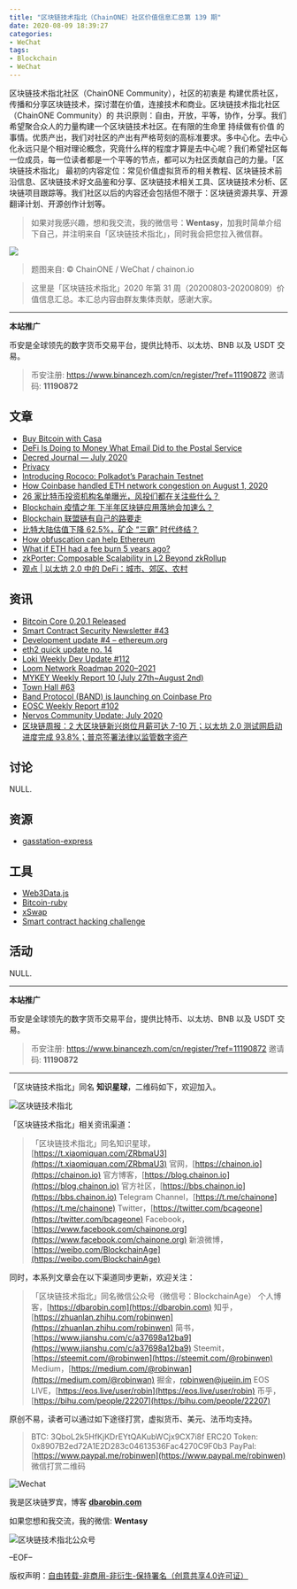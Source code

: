 ```yaml
---
title: "区块链技术指北（ChainONE）社区价值信息汇总第 139 期"
date: 2020-08-09 18:39:27
categories:
- WeChat
tags:
- Blockchain
- WeChat
---
```

区块链技术指北社区（ChainONE Community），社区的初衷是 构建优质社区，传播和分享区块链技术，探讨潜在价值，连接技术和商业。区块链技术指北社区（ChainONE Community）的 共识原则：自由，开放，平等，协作，分享。我们希望聚合众人的力量构建一个区块链技术社区。在有限的生命里 持续做有价值 的事情。优质产出，我们对社区的产出有严格苛刻的高标准要求。多中心化。去中心化永远只是个相对理论概念，究竟什么样的程度才算是去中心呢？我们希望社区每一位成员，每一位读者都是一个平等的节点，都可以为社区贡献自己的力量。「区块链技术指北」 最初的内容定位：常见价值虚拟货币的相关教程、区块链技术前沿信息、区块链技术好文品鉴和分享、区块链技术相关工具、区块链技术分析、区块链项目跟踪等。我们社区以后的内容还会包括但不限于：区块链资源共享、开源翻译计划、开源创作计划等。
<!-- more -->

> 如果对我感兴趣，想和我交流，我的微信号：**Wentasy**，加我时简单介绍下自己，并注明来自「区块链技术指北」，同时我会把您拉入微信群。

![](https://cdn.dbarobin.com/EFxCQjC.png)

> 题图来自: © ChainONE / WeChat / chainon.io

> 这里是「区块链技术指北」2020 年第 31 周（20200803-20200809）价值信息汇总。本汇总内容由群友集体贡献，感谢大家。

***

**本站推广**

币安是全球领先的数字货币交易平台，提供比特币、以太坊、BNB 以及 USDT 交易。

> 币安注册: https://www.binancezh.com/cn/register/?ref=11190872
> 邀请码: **11190872**

## 文章

* [Buy Bitcoin with Casa](https://bbs.chainon.io/d/6112)
* [DeFi Is Doing to Money What Email Did to the Postal Service](https://bbs.chainon.io/d/6114)
* [Decred Journal — July 2020](https://bbs.chainon.io/d/6115)
* [Privacy](https://bbs.chainon.io/d/6122)
* [Introducing Rococo: Polkadot’s Parachain Testnet](https://bbs.chainon.io/d/6123)
* [How Coinbase handled ETH network congestion on August 1, 2020](https://bbs.chainon.io/d/6125)
* [26 家比特币投资机构名单曝光，风投们都在关注些什么？](https://bbs.chainon.io/d/6128)
* [Blockchain 疫情之年 下半年区块链应用落地会加速么？](https://bbs.chainon.io/d/6129)
* [Blockchain 联盟链有自己的路要走](https://bbs.chainon.io/d/6130)
* [比特大陆估值下降 62.5%，矿企 “三霸” 时代终结？](https://bbs.chainon.io/d/6131)
* [How obfuscation can help Ethereum](https://bbs.chainon.io/d/6133)
* [What if ETH had a fee burn 5 years ago?](https://bbs.chainon.io/d/6134)
* [zkPorter: Composable Scalability in L2 Beyond zkRollup](https://bbs.chainon.io/d/6135)
* [观点 | 以太坊 2.0 中的 DeFi：城市、郊区、农村](https://bbs.chainon.io/d/6136)

## 资讯

* [Bitcoin Core 0.20.1 Released](https://bbs.chainon.io/d/6111)
* [Smart Contract Security Newsletter #43](https://bbs.chainon.io/d/6113)
* [Development update #4 – ethereum.org](https://bbs.chainon.io/d/6116)
* [eth2 quick update no. 14](https://bbs.chainon.io/d/6117)
* [Loki Weekly Dev Update #112](https://bbs.chainon.io/d/6118)
* [Loom Network Roadmap 2020–2021](https://bbs.chainon.io/d/6119)
* [MYKEY Weekly Report 10 (July 27th~August 2nd)](https://bbs.chainon.io/d/6120)
* [Town Hall #63](https://bbs.chainon.io/d/6121)
* [Band Protocol (BAND) is launching on Coinbase Pro](https://bbs.chainon.io/d/6124)
* [EOSC Weekly Report #102](https://bbs.chainon.io/d/6126)
* [Nervos Community Update: July 2020](https://bbs.chainon.io/d/6127)
* [区块链周报：2 大区块链新兴岗位月薪可达 7-10 万；以太坊 2.0 测试网启动进度完成 93.8%；普京签署法律以监管数字资产](https://bbs.chainon.io/d/6132)

## 讨论

NULL.

## 资源

* [gasstation-express](https://bbs.chainon.io/d/6139)

## 工具

* [Web3Data.js](https://bbs.chainon.io/d/6137)
* [Bitcoin-ruby](https://bbs.chainon.io/d/6138)
* [xSwap](https://bbs.chainon.io/d/6140)
* [Smart contract hacking challenge](https://bbs.chainon.io/d/6141)

## 活动

NULL.

***

**本站推广**

币安是全球领先的数字货币交易平台，提供比特币、以太坊、BNB 以及 USDT 交易。

> 币安注册: https://www.binancezh.com/cn/register/?ref=11190872
> 邀请码: **11190872**

***

「区块链技术指北」同名 **知识星球**，二维码如下，欢迎加入。

![区块链技术指北](https://cdn.dbarobin.com/3YzonTR.png)

「区块链技术指北」相关资讯渠道：

> 「区块链技术指北」同名知识星球，[https://t.xiaomiquan.com/ZRbmaU3](https://t.xiaomiquan.com/ZRbmaU3)
> 官网，[https://chainon.io](https://chainon.io)
> 官方博客，[https://blog.chainon.io](https://blog.chainon.io)
> 官方社区，[https://bbs.chainon.io](https://bbs.chainon.io)
> Telegram Channel，[https://t.me/chainone](https://t.me/chainone)
> Twitter，[https://twitter.com/bcageone](https://twitter.com/bcageone)
> Facebook，[https://www.facebook.com/chainone.org](https://www.facebook.com/chainone.org)
> 新浪微博，[https://weibo.com/BlockchainAge](https://weibo.com/BlockchainAge)

同时，本系列文章会在以下渠道同步更新，欢迎关注：

> 「区块链技术指北」同名微信公众号（微信号：BlockchainAge）
> 个人博客，[https://dbarobin.com](https://dbarobin.com)
> 知乎，[https://zhuanlan.zhihu.com/robinwen](https://zhuanlan.zhihu.com/robinwen)
> 简书，[https://www.jianshu.com/c/a37698a12ba9](https://www.jianshu.com/c/a37698a12ba9)
> Steemit，[https://steemit.com/@robinwen](https://steemit.com/@robinwen)
> Medium，[https://medium.com/@robinwan](https://medium.com/@robinwan)
> 掘金，[robinwen@juejin.im](https://juejin.im/user/5673ccae60b2260ee435f89a/posts)
> EOS LIVE，[https://eos.live/user/robin](https://eos.live/user/robin)
> 币乎，[https://bihu.com/people/22207](https://bihu.com/people/22207)

原创不易，读者可以通过如下途径打赏，虚拟货币、美元、法币均支持。

> BTC: 3QboL2k5HfKjKDrEYtQAKubWCjx9CX7i8f
> ERC20 Token: 0x8907B2ed72A1E2D283c04613536Fac4270C9F0b3
> PayPal: [https://www.paypal.me/robinwen](https://www.paypal.me/robinwen)
> 微信打赏二维码

![Wechat](https://cdn.dbarobin.com/SzoNl5b.jpg)

我是区块链罗宾，博客 **[dbarobin.com](https://dbarobin.com/)**

如果您想和我交流，我的微信: **Wentasy**

![区块链技术指北公众号](https://cdn.dbarobin.com/w0wignb.png)

–EOF–

版权声明：[自由转载-非商用-非衍生-保持署名（创意共享4.0许可证）](http://creativecommons.org/licenses/by-nc-nd/4.0/deed.zh)